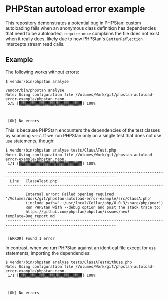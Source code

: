 # PHPStan autoload error example

This repository demonstrates a potential bug in PHPStan: custom autoloading
fails when an anonymous class definition has dependencies that need to be
autoloaded. `require_once` complains the file does not exist when it really
does, likely due to how PHPStan's `BetterReflection` intercepts stream read
calls.

## Example

The following works without errors:

    $ vendor/bin/phpstan analyse

    vendor/bin/phpstan analyse
    Note: Using configuration file /Volumes/Work/git/phpstan-autoload-error-example/phpstan.neon.
     5/5 [▓▓▓▓▓▓▓▓▓▓▓▓▓▓▓▓▓▓▓▓▓▓▓▓▓▓▓▓] 100%
    
    
    
     [OK] No errors

This is because PHPStan encounters the dependencies of the test classes by
scanning `src/`. If we run PHPStan only on a single test that does not use
`use` statements, though:

    $ vendor/bin/phpstan analyse tests/ClassATest.php
    Note: Using configuration file /Volumes/Work/git/phpstan-autoload-error-example/phpstan.neon.
     1/1 [▓▓▓▓▓▓▓▓▓▓▓▓▓▓▓▓▓▓▓▓▓▓▓▓▓▓▓▓] 100%
    
     ------ ---------------------------------------------------------------------------------------------------------------
      Line   ClassATest.php
     ------ ---------------------------------------------------------------------------------------------------------------
             Internal error: Failed opening required '/Volumes/Work/git/phpstan-autoload-error-example/src/ClassA.php'
             (include_path='.:/usr/local/Cellar/php/8.0.3/share/php/pear')
             Run PHPStan with --debug option and post the stack trace to:
             https://github.com/phpstan/phpstan/issues/new?template=Bug_report.md
     ------ ---------------------------------------------------------------------------------------------------------------
    
    
     [ERROR] Found 1 error

In contrast, when we run PHPStan against an identical file except for `use`
statements, importing the dependencies:

    $ vendor/bin/phpstan analyse tests/ClassATestWithUse.php
    Note: Using configuration file /Volumes/Work/git/phpstan-autoload-error-example/phpstan.neon.
     1/1 [▓▓▓▓▓▓▓▓▓▓▓▓▓▓▓▓▓▓▓▓▓▓▓▓▓▓▓▓] 100%
    
    
    
     [OK] No errors


